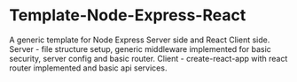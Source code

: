 # Template-Node-Express-React
A generic template for Node Express Server side and React Client side. Server - file structure setup, generic middleware implemented for basic security, server config and basic router. Client - create-react-app with react router implemented and basic api services. 
